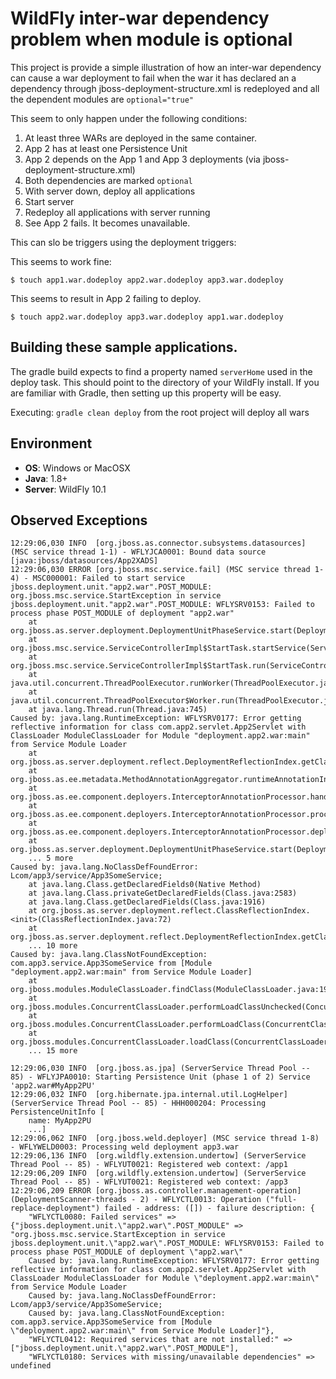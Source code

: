 # WildFly inter-war dependency problem when module is optional

This project is provide a simple illustration of how an inter-war dependency can cause a war deployment to fail when the war it has 
declared an a dependency through jboss-deployment-structure.xml is redeployed and all the dependent modules are `optional="true"`

This seem to only happen under the following conditions:

 1. At least three WARs are deployed in the same container.
 1. App 2 has at least one Persistence Unit
 1. App 2 depends on the App 1 and App 3 deployments (via jboss-deployment-structure.xml)
 1. Both dependencies are marked `optional`
 1. With server down, deploy all applications
 1. Start server
 1. Redeploy all applications with server running
 1. See App 2 fails. It becomes unavailable.

This can slo be triggers using the deployment triggers:

This seems to work fine:
```
$ touch app1.war.dodeploy app2.war.dodeploy app3.war.dodeploy
```

This seems to result in App 2 failing to deploy.
```
$ touch app2.war.dodeploy app3.war.dodeploy app1.war.dodeploy
```

## Building these sample applications.
The gradle build expects to find a property named `serverHome` used in the deploy task. This should point to the directory 
of your WildFly install. If you are familiar with Gradle, then setting up this property will be easy. 

Executing: `gradle clean deploy` from the root project will deploy all wars

## Environment
- **OS**: Windows or MacOSX
- **Java**: 1.8+
- **Server**: WildFly 10.1

## Observed Exceptions

```
12:29:06,030 INFO  [org.jboss.as.connector.subsystems.datasources] (MSC service thread 1-1) - WFLYJCA0001: Bound data source [java:jboss/datasources/App2XADS]
12:29:06,030 ERROR [org.jboss.msc.service.fail] (MSC service thread 1-4) - MSC000001: Failed to start service jboss.deployment.unit."app2.war".POST_MODULE: org.jboss.msc.service.StartException in service jboss.deployment.unit."app2.war".POST_MODULE: WFLYSRV0153: Failed to process phase POST_MODULE of deployment "app2.war"
    at org.jboss.as.server.deployment.DeploymentUnitPhaseService.start(DeploymentUnitPhaseService.java:154)
    at org.jboss.msc.service.ServiceControllerImpl$StartTask.startService(ServiceControllerImpl.java:1948)
    at org.jboss.msc.service.ServiceControllerImpl$StartTask.run(ServiceControllerImpl.java:1881)
    at java.util.concurrent.ThreadPoolExecutor.runWorker(ThreadPoolExecutor.java:1142)
    at java.util.concurrent.ThreadPoolExecutor$Worker.run(ThreadPoolExecutor.java:617)
    at java.lang.Thread.run(Thread.java:745)
Caused by: java.lang.RuntimeException: WFLYSRV0177: Error getting reflective information for class com.app2.servlet.App2Servlet with ClassLoader ModuleClassLoader for Module "deployment.app2.war:main" from Service Module Loader
    at org.jboss.as.server.deployment.reflect.DeploymentReflectionIndex.getClassIndex(DeploymentReflectionIndex.java:70)
    at org.jboss.as.ee.metadata.MethodAnnotationAggregator.runtimeAnnotationInformation(MethodAnnotationAggregator.java:57)
    at org.jboss.as.ee.component.deployers.InterceptorAnnotationProcessor.handleAnnotations(InterceptorAnnotationProcessor.java:106)
    at org.jboss.as.ee.component.deployers.InterceptorAnnotationProcessor.processComponentConfig(InterceptorAnnotationProcessor.java:91)
    at org.jboss.as.ee.component.deployers.InterceptorAnnotationProcessor.deploy(InterceptorAnnotationProcessor.java:76)
    at org.jboss.as.server.deployment.DeploymentUnitPhaseService.start(DeploymentUnitPhaseService.java:147)
    ... 5 more
Caused by: java.lang.NoClassDefFoundError: Lcom/app3/service/App3SomeService;
    at java.lang.Class.getDeclaredFields0(Native Method)
    at java.lang.Class.privateGetDeclaredFields(Class.java:2583)
    at java.lang.Class.getDeclaredFields(Class.java:1916)
    at org.jboss.as.server.deployment.reflect.ClassReflectionIndex.<init>(ClassReflectionIndex.java:72)
    at org.jboss.as.server.deployment.reflect.DeploymentReflectionIndex.getClassIndex(DeploymentReflectionIndex.java:66)
    ... 10 more
Caused by: java.lang.ClassNotFoundException: com.app3.service.App3SomeService from [Module "deployment.app2.war:main" from Service Module Loader]
    at org.jboss.modules.ModuleClassLoader.findClass(ModuleClassLoader.java:198)
    at org.jboss.modules.ConcurrentClassLoader.performLoadClassUnchecked(ConcurrentClassLoader.java:363)
    at org.jboss.modules.ConcurrentClassLoader.performLoadClass(ConcurrentClassLoader.java:351)
    at org.jboss.modules.ConcurrentClassLoader.loadClass(ConcurrentClassLoader.java:93)
    ... 15 more

12:29:06,030 INFO  [org.jboss.as.jpa] (ServerService Thread Pool -- 85) - WFLYJPA0010: Starting Persistence Unit (phase 1 of 2) Service 'app2.war#MyApp2PU'
12:29:06,032 INFO  [org.hibernate.jpa.internal.util.LogHelper] (ServerService Thread Pool -- 85) - HHH000204: Processing PersistenceUnitInfo [
    name: MyApp2PU
    ...]
12:29:06,062 INFO  [org.jboss.weld.deployer] (MSC service thread 1-8) - WFLYWELD0003: Processing weld deployment app3.war
12:29:06,136 INFO  [org.wildfly.extension.undertow] (ServerService Thread Pool -- 85) - WFLYUT0021: Registered web context: /app1
12:29:06,209 INFO  [org.wildfly.extension.undertow] (ServerService Thread Pool -- 85) - WFLYUT0021: Registered web context: /app3
12:29:06,209 ERROR [org.jboss.as.controller.management-operation] (DeploymentScanner-threads - 2) - WFLYCTL0013: Operation ("full-replace-deployment") failed - address: ([]) - failure description: {
    "WFLYCTL0080: Failed services" => {"jboss.deployment.unit.\"app2.war\".POST_MODULE" => "org.jboss.msc.service.StartException in service jboss.deployment.unit.\"app2.war\".POST_MODULE: WFLYSRV0153: Failed to process phase POST_MODULE of deployment \"app2.war\"
    Caused by: java.lang.RuntimeException: WFLYSRV0177: Error getting reflective information for class com.app2.servlet.App2Servlet with ClassLoader ModuleClassLoader for Module \"deployment.app2.war:main\" from Service Module Loader
    Caused by: java.lang.NoClassDefFoundError: Lcom/app3/service/App3SomeService;
    Caused by: java.lang.ClassNotFoundException: com.app3.service.App3SomeService from [Module \"deployment.app2.war:main\" from Service Module Loader]"},
    "WFLYCTL0412: Required services that are not installed:" => ["jboss.deployment.unit.\"app2.war\".POST_MODULE"],
    "WFLYCTL0180: Services with missing/unavailable dependencies" => undefined
```
